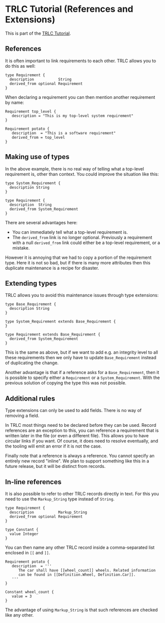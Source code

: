 # TRLC Tutorial (References and Extensions)

This is part of the [TRLC Tutorial](TUTORIAL.md).

## References

It is often important to link requirements to each other. TRLC allows
you to do this as well:

```
type Requirement {
  description           String
  derived_from optional Requirement
}
```

When declaring a requirement you can then mention another requirement
by name:

```
Requirement top_level {
   description = "This is my top-level system requirement"
}

Requirement potato {
   description  = "This is a software requirement"
   derived_from = top_level
}
```

## Making use of types

In the above example, there is no real way of telling what a top-level
requirement is, other than context. You could improve the situation
like this:

```
type System_Requirement {
  description String
}

type Requirement {
  description  String
  derived_from System_Requirement
}
```

There are several advantages here:

* You can immediately tell what a top-level requirement is.
* The `derived_from` link is no longer optional. Previously a
  requirement with a null `derived_from` link could either be a
  top-level requirement, or a mistake.

However it is annoying that we had to copy a portion of the
requirement type. Here it is not so bad, but if there is many more
attributes then this duplicate maintenance is a recipe for disaster.

## Extending types

TRLC allows you to avoid this maintenance issues through type
extensions:

```
type Base_Requirement {
  description String
}

type System_Requirement extends Base_Requirement {
}

type Requirement extends Base_Requirement {
  derived_from System_Requirement
}
```

This is the same as above, but if we want to add e.g. an integrity
level to all these requirements then we only have to update
`Base_Requirement` instead of duplicating the change.

Another advantage is that if a reference asks for a
`Base_Requirement`, then it is possible to specify either a
`Requirement` or a `System_Requirement`. With the previous solution of
copying the type this was not possible.

## Additional rules

Type extensions can only be used to add fields. There is no way of
removing a field.

In TRLC most things need to be declared before they can be
used. Record references are an exception to this, you can reference a
requirement that is written later in the file (or even a different
file). This allows you to have circular links if you want. Of course,
it does need to resolve eventually, and the tooling will emit an error
if it is not the case.

Finally note that a reference is always a reference. You cannot
specify an entirely new record "inline". We plan to support something
like this in a future release, but it will be distinct from records.

## In-line references

It is also possible to refer to other TRLC records directly in
text. For this you need to use the `Markup_String` type instead of
`String`.

```
type Requirement {
  description           Markup_String
  derived_from optional Requirement
}

type Constant {
  value Integer
}
```

You can then name any other TRLC record inside a comma-separated list
enclosed in `[[` and `]]`.

```
Requirement potato {
   description  = '''
      The car shall have [[wheel_count]] wheels. Related information
	  can be found in [[Definition.Wheel, Definition.Car]].
   '''
}

Constant wheel_count {
   value = 3
}
```

The advantage of using `Markup_String` is that such references are
checked like any other.

